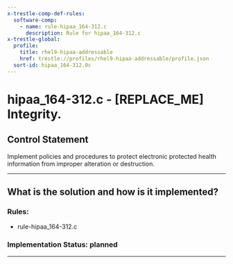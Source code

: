 ```yaml
---
x-trestle-comp-def-rules:
  software-comp:
    - name: rule-hipaa_164-312.c
      description: Rule for hipaa_164-312.c
x-trestle-global:
  profile:
    title: rhel9-hipaa-addressable
    href: trestle://profiles/rhel9-hipaa-addressable/profile.json
  sort-id: hipaa_164-312.0c
---
```


# hipaa_164-312.c - \[REPLACE_ME\] Integrity.

## Control Statement

Implement policies and procedures to protect electronic protected health information from improper
alteration or destruction.

______________________________________________________________________

## What is the solution and how is it implemented?

<!-- For implementation status enter one of: implemented, partial, planned, alternative, not-applicable -->

<!-- Note that the list of rules under ### Rules: is read-only and changes will not be captured after assembly to JSON -->

<!-- Add control implementation description here for control: hipaa_164-312.c -->

### Rules:

  - rule-hipaa_164-312.c

### Implementation Status: planned

______________________________________________________________________
